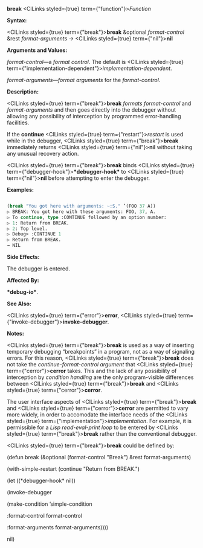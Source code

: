 **break** <ClLinks styled={true} term={"function"}><i>Function</i></ClLinks> 



**Syntax:** 



<ClLinks styled={true} term={"break"}><b>break</b></ClLinks> &amp;optional *format-control* &amp;rest *format-arguments →* <ClLinks styled={true} term={"nil"}><b>nil</b></ClLinks> 



**Arguments and Values:** 



*format-control*—a *format control*. The default is <ClLinks styled={true} term={"implementation-dependent"}><i>implementation-dependent</i></ClLinks>. 



*format-arguments*—*format arguments* for the *format-control*. 



**Description:** 



<ClLinks styled={true} term={"break"}><b>break</b></ClLinks> *formats format-control* and *format-arguments* and then goes directly into the debugger without allowing any possibility of interception by programmed error-handling facilities. 



If the **continue** <ClLinks styled={true} term={"restart"}><i>restart</i></ClLinks> is used while in the debugger, <ClLinks styled={true} term={"break"}><b>break</b></ClLinks> immediately returns <ClLinks styled={true} term={"nil"}><b>nil</b></ClLinks> without taking any unusual recovery action. 



<ClLinks styled={true} term={"break"}><b>break</b></ClLinks> binds <ClLinks styled={true} term={"debugger-hook"}><b>\*debugger-hook\*</b></ClLinks> to <ClLinks styled={true} term={"nil"}><b>nil</b></ClLinks> before attempting to enter the debugger. 



**Examples:**
```lisp

(break "You got here with arguments: ~:S." ’(FOO 37 A)) 
▷ BREAK: You got here with these arguments: FOO, 37, A. 
▷ To continue, type :CONTINUE followed by an option number: 
▷ 1: Return from BREAK. 
▷ 2: Top level. 
▷ Debug> :CONTINUE 1 
▷ Return from BREAK. 
→ NIL 

```
**Side Effects:** 



The debugger is entered. 



**Affected By:** 



**\*debug-io\***. 



**See Also:** 



<ClLinks styled={true} term={"error"}><b>error</b></ClLinks>, <ClLinks styled={true} term={"invoke-debugger"}><b>invoke-debugger</b></ClLinks>. 



**Notes:** 



<ClLinks styled={true} term={"break"}><b>break</b></ClLinks> is used as a way of inserting temporary debugging “breakpoints” in a program, not as a way of signaling errors. For this reason, <ClLinks styled={true} term={"break"}><b>break</b></ClLinks> does not take the *continue-format-control argument* that <ClLinks styled={true} term={"cerror"}><b>cerror</b></ClLinks> takes. This and the lack of any possibility of interception by *condition handling* are the only program-visible differences between <ClLinks styled={true} term={"break"}><b>break</b></ClLinks> and <ClLinks styled={true} term={"cerror"}><b>cerror</b></ClLinks>. 







 



 



The user interface aspects of <ClLinks styled={true} term={"break"}><b>break</b></ClLinks> and <ClLinks styled={true} term={"cerror"}><b>cerror</b></ClLinks> are permitted to vary more widely, in order to accomodate the interface needs of the <ClLinks styled={true} term={"implementation"}><i>implementation</i></ClLinks>. For example, it is permissible for a *Lisp read-eval-print loop* to be entered by <ClLinks styled={true} term={"break"}><b>break</b></ClLinks> rather than the conventional debugger. 



<ClLinks styled={true} term={"break"}><b>break</b></ClLinks> could be defined by: 



(defun break (&amp;optional (format-control "Break") &amp;rest format-arguments) 



(with-simple-restart (continue "Return from BREAK.") 



(let ((\*debugger-hook\* nil)) 



(invoke-debugger 



(make-condition ’simple-condition 



:format-control format-control 



:format-arguments format-arguments)))) 



nil) 



